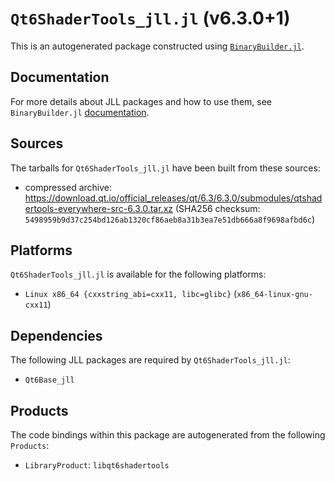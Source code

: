 # `Qt6ShaderTools_jll.jl` (v6.3.0+1)

This is an autogenerated package constructed using [`BinaryBuilder.jl`](https://github.com/JuliaPackaging/BinaryBuilder.jl).

## Documentation

For more details about JLL packages and how to use them, see `BinaryBuilder.jl` [documentation](https://docs.binarybuilder.org/stable/jll/).

## Sources

The tarballs for `Qt6ShaderTools_jll.jl` have been built from these sources:

* compressed archive: https://download.qt.io/official_releases/qt/6.3/6.3.0/submodules/qtshadertools-everywhere-src-6.3.0.tar.xz (SHA256 checksum: `5498959b9d37c254bd126ab1320cf86aeb8a31b3ea7e51db666a8f9698afbd6c`)

## Platforms

`Qt6ShaderTools_jll.jl` is available for the following platforms:

* `Linux x86_64 {cxxstring_abi=cxx11, libc=glibc}` (`x86_64-linux-gnu-cxx11`)

## Dependencies

The following JLL packages are required by `Qt6ShaderTools_jll.jl`:

* `Qt6Base_jll`

## Products

The code bindings within this package are autogenerated from the following `Products`:

* `LibraryProduct`: `libqt6shadertools`
